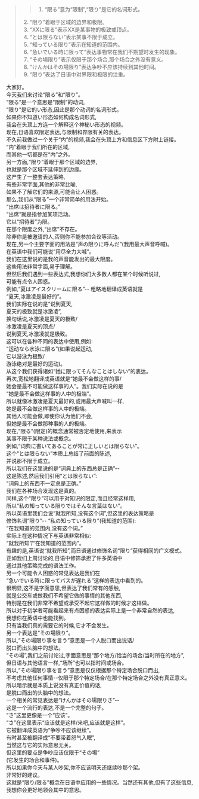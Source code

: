 > > 1. “限る”意为“限制”,“限り”是它的名词形式。
> 2. “限り”着眼于区域的边界和极限。
> 3. “XXに限る”表示XX是某事物的极致或顶点。
> 4. “とは限らない”表示某事不限于成立。
> 5. “知っている限り”表示在知道的范围内。
> 6. “急いでいる時に限って”表达事物常在我们不期望时发生的现象。
> 7. “その場限り”表示仅限于那个场合,那个场合之外没有意义。
> 8. “けんかはその場限り”表达争吵不应该持续到其他时间。
> 9. “限り”表达了日语中对界限和极限的注重。

大家好。<br />今天我们来讨论“限る”和“限り”。<br />“限る”是一个意思是“限制”的动词,<br />“限り”是它的い形态,因此是那个动词的名词形式。<br />如果你不知道い形态如何构成名词形式,<br />我会在头顶上方连一个解释这个神秘い形态的视频。<br />现在,日语喜欢限定表达,与限制和界限有关的表达。<br />不久前我做过一个关于“内”的视频,我会在头顶上方和信息区下方附上链接。<br />“内”着眼于我们所在的区域,<br />而其他一切都是在“内”之外。<br />另一方面,“限り”着眼于那个区域的边界,<br />也就是那个区域不延伸到的边缘。<br />这产生了一整套表达策略,<br />有些非常字面,其他的非常比喻,<br />如果不了解它们的来源,可能会让人困惑。<br />那么,我们从“限る”一个非常简单的用法开始。<br />“出席は招待者に限る。”<br />“出席”就是指参加某项活动。<br />它以“招待者”为限。<br />在那个限度之外,“出席”不存在。<br />除非你是被邀请的人,否则你不能参加会议等活动。<br />现在,另一个主要字面的用法是“声の限りに呼んだ”(我用最大声音呼喊)。<br />在英语中我们可能说“用尽全力大喊”。<br />我们在这里说的是我的声音能发出的最大限度。<br />这些用法非常字面,易于理解。<br />但然后我们遇到一些表达式,我想你们大多数人都在某个时候听说过,<br />可能有点令人困惑。<br />例如,“夏はアイスクリームに限る”-- 粗略地翻译成英语就是<br />“夏天,冰激凌是最好的”。<br />我们实际在说的是“说到夏天,<br />夏天的极致就是冰激凌”,<br />换句话说,冰激凌是夏天的极致/<br />冰激凌是夏天的顶点/<br />说到夏天,冰激凌就是极致。<br />这可以在各种不同的表达中使用,例如:<br />“运动なら水泳に限る”(如果说起运动,<br />它以游泳为极致/<br />游泳绝对是最好的运动)。<br />从这个我们获得诸如“她に限ってそんなことはしない”的表达。<br />再次,宽松地翻译成英语就是“她最不会做这样的事/<br />她会是最不可能做这样事的人”。我们实际在说的是<br />“她是最不会做这样事的人中的极端”。<br />所以就像冰激凌是夏天最好的,或用最大声喊叫一样,<br />她是最不会做这样事的人中的极端。<br />其他人可能会做,即使你认为他们不会,<br />但她是最不会做那种事的人的极端。<br />现在,“限る”(限定)的概念通常被否定地使用,来表示<br />某事不限于某种说法或概念。<br />例如,“词典に書いてあることが常に正しいとは限らない”。<br />这个“とは限らない”本质上总结了前面的陈述,<br />并说那不限于成立。<br />所以我们在这里说的是“词典上的东西总是正确”--<br />这是陈述,然后我们引用“とは限らない”:<br />“词典上的东西不一定总是正确。”<br />我们在各种场合发现这是真的。<br />同样,这个“限り”可以用于对知识的限定,而且经常这样用,<br />所以“私の知っている限りではそんな言葉はない”。<br />所以英语里我们会说“就我所知,没有这个词”,但这里的表达策略是<br />修饰名词“限り”-- “私の知っている限り”(我知道的范围):<br />“在我知道的范围内,没有这个词。”<br />实际上在这种情况下与英语非常相似:<br />“就我所知”/“在我知道的范围内”。<br />有趣的是,英语说“就我所知”,而日语通过修饰名词“限り”获得相同的广义模式。<br />正如我们上周讨论的,日语中修饰承担了许多英语中<br />通过其他策略完成的语法工作。<br />另一个可能令人困惑的常见表达是我们在<br />“急いでいる時に限ってバスが遅れる”这样的表达中看到的。<br />很明显,这不是字面意思,但表达了我们常有的感触,<br />就是公交车或做我们不希望它做的事情的其他东西,<br />特别是在我们非常不希望或承受不起它这样做的时候才这样做。<br />所以对于初学者可能看起来有点困惑的表达实际上是一个非常自然的表达,<br />我想你在英语中也能找到。<br />只有当我们真的需要它的时候,它才不会发生。<br />另一个表达是“その場限り”。<br />所以,“その場限り事を言う”意思是一个人脱口而出说话/<br />脱口而出头脑中的想法。<br />“その場”,我们之前讨论过,字面意思是“那个地方/恰当的场合/当时所在的地方”,<br />但日语与其他语言一样,“场所”也可以指时间或场合。<br />所以,“その場限り事を言う”意思是仅仅根据那个特定场合脱口而出,<br />不考虑其他任何事情--仅限于那个特定场合/在那个特定场合之外没有真正意义。<br />所以暗示就是本质上说没有真正价值的话,<br />是脱口而出的头脑中的想法。<br />一个相关的常见表达是“けんかはその場限りさ”--<br />这是一个流行的表达,不是一个完整的句子。<br />“さ”这里更像是一个“应该”。<br />“さ”在这里表示“应该就是这样/来吧,应该就是这样”。<br />它被翻译成英语为“争吵不应该继续”。<br />有时甚至被翻译成“不要带着怒气入眠”,<br />当然这与它的实际意思无关。<br />但这里的要点是争吵应该仅限于“その場”<br />(它发生的场合和事件)。<br />所以如果你今天与某人吵架,你不应该明天还继续吵那个架。<br />非常好的建议。<br />这就是“限り/限る”概念在日语中应用的一些情况。当然还有其他,但有了这些信息,<br />我想你会更好地领会其中的意思。
